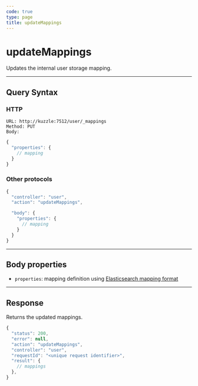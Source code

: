 ```yaml
---
code: true
type: page
title: updateMappings
---
```


# updateMappings

<SinceBadge version="auto-version"/>

Updates the internal user storage mapping.

---

## Query Syntax

### HTTP

```http
URL: http://kuzzle:7512/user/_mappings
Method: PUT
Body:
```

```js
{
  "properties": {
    // mapping
  }
}
```

### Other protocols

```js
{
  "controller": "user",
  "action": "updateMappings",

  "body": {
    "properties": {
      // mapping
    }
  }
}
```

---

## Body properties

- `properties`: mapping definition using [Elasticsearch mapping format](https://www.elastic.co/guide/en/elasticsearch/reference/7.4/mapping.html)

---

## Response

Returns the updated mappings.

```js
{
  "status": 200,
  "error": null,
  "action": "updateMappings",
  "controller": "user",
  "requestId": "<unique request identifier>",
  "result": {
    // mappings
  },
}
```
